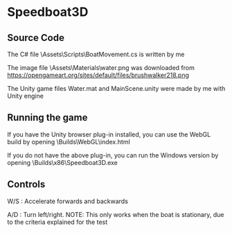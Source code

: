 # Speedboat3D

## Source Code
The C# file \Assets\Scripts\BoatMovement.cs is written by me

The image file \Assets\Materials\water.png was downloaded from https://opengameart.org/sites/default/files/brushwalker218.png

The Unity game files Water.mat and MainScene.unity were made by me with Unity engine

## Running the game
If you have the Unity browser plug-in installed, you can use the WebGL build by opening \Builds\WebGL\index.html

If you do not have the above plug-in, you can run the Windows version by opening \Builds\x86\Speedboat3D.exe

## Controls
W/S : Accelerate forwards and backwards

A/D : Turn left/right. NOTE: This only works when the boat is stationary, due to the criteria explained for the test
